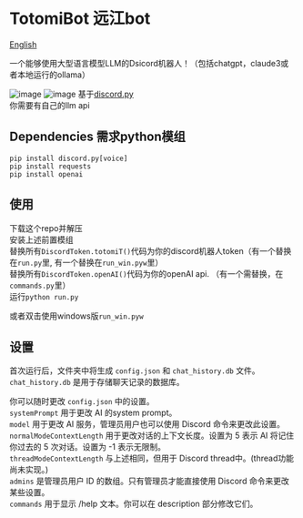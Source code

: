 # TotomiBot 远江bot
[English](/README.md)  
  
一个能够使用大型语言模型LLM的Dsicord机器人！（包括chatgpt，claude3或者本地运行的ollama）
  
![image](https://github.com/xht8723/Totomi_Discord_Bot/assets/15156436/8e39753e-286c-4dc3-b6a7-39469dabf905)
![image](https://github.com/xht8723/Totomi_Discord_Bot/assets/15156436/6fad4881-f41a-4d91-bc9b-363385fcb1cc)
基于[discord.py](https://github.com/Rapptz/discord.py)  
你需要有自己的llm api  

## Dependencies 需求python模组
```pip install discord.py[voice]```  
```pip install requests```  
```pip install openai```  

## 使用
下载这个repo并解压  
安装上述前置模组  
替换所有```DiscordToken.totomiT()```代码为你的discord机器人token（有一个替换在```run.py```里, 有一个替换在```run_win.pyw```里）  
替换所有```DiscordToken.openAI()```代码为你的openAI api. （有一个需替换，在```commands.py```里）  
运行```python run.py```  

或者双击使用windows版```run_win.pyw```  

## 设置
首次运行后，文件夹中将生成 ```config.json``` 和 ```chat_history.db``` 文件。  
```chat_history.db``` 是用于存储聊天记录的数据库。  
  
你可以随时更改 ```config.json``` 中的设置。  
```systemPrompt``` 用于更改 AI 的system prompt。  
```model``` 用于更改 AI 服务，管理员用户也可以使用 Discord 命令来更改此设置。  
```normalModeContextLength``` 用于更改对话的上下文长度。设置为 5 表示 AI 将记住你过去的 5 次对话。设置为 -1 表示无限制。  
```threadModeContextLength``` 与上述相同，但用于 Discord thread中。(thread功能尚未实现。)  
```admins``` 是管理员用户 ID 的数组。只有管理员才能直接使用 Discord 命令来更改某些设置。  
```commands``` 用于显示 /help 文本。你可以在 description 部分修改它们。  
